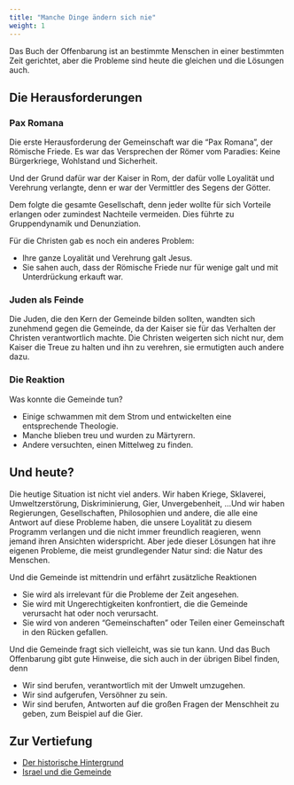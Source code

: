 ```yaml
---
title: "Manche Dinge ändern sich nie"
weight: 1
---
```


Das Buch der Offenbarung ist an bestimmte Menschen in einer bestimmten Zeit gerichtet, aber die Probleme sind heute die gleichen und die Lösungen auch.

## Die Herausforderungen

<a name="342d"></a>

### Pax Romana

<a name="81b6"></a>
Die erste Herausforderung der Gemeinschaft war die “Pax Romana”, der Römische Friede. Es war das Versprechen der Römer vom Paradies: Keine Bürgerkriege, Wohlstand und Sicherheit.

Und der Grund dafür war der Kaiser in Rom, der dafür volle Loyalität und Verehrung verlangte, denn er war der Vermittler des Segens der Götter.

Dem folgte die gesamte Gesellschaft, denn jeder wollte für sich Vorteile erlangen oder zumindest Nachteile vermeiden. Dies führte zu Gruppendynamik und Denunziation.

Für die Christen gab es noch ein anderes Problem:

- Ihre ganze Loyalität und Verehrung galt Jesus.
- Sie sahen auch, dass der Römische Friede nur für wenige galt und mit Unterdrückung erkauft war.

### Juden als Feinde

<a name="c591"></a>
Die Juden, die den Kern der Gemeinde bilden sollten, wandten sich zunehmend gegen die Gemeinde, da der Kaiser sie für das Verhalten der Christen verantwortlich machte. Die Christen weigerten sich nicht nur, dem Kaiser die Treue zu halten und ihn zu verehren, sie ermutigten auch andere dazu.

### Die Reaktion

<a name="fb1c"></a>
Was konnte die Gemeinde tun?

- Einige schwammen mit dem Strom und entwickelten eine entsprechende Theologie.
- Manche blieben treu und wurden zu Märtyrern.
- Andere versuchten, einen Mittelweg zu finden.

## Und heute?

<a name="2ea8"></a>
Die heutige Situation ist nicht viel anders. Wir haben Kriege, Sklaverei, Umweltzerstörung, Diskriminierung, Gier, Unvergebenheit, …Und wir haben Regierungen, Gesellschaften, Philosophien und andere, die alle eine Antwort auf diese Probleme haben, die unsere Loyalität zu diesem Programm verlangen und die nicht immer freundlich reagieren, wenn jemand ihren Ansichten widerspricht. Aber jede dieser Lösungen hat ihre eigenen Probleme, die meist grundlegender Natur sind: die Natur des Menschen.

Und die Gemeinde ist mittendrin und erfährt zusätzliche Reaktionen

- Sie wird als irrelevant für die Probleme der Zeit angesehen.
- Sie wird mit Ungerechtigkeiten konfrontiert, die die Gemeinde verursacht hat oder noch verursacht.
- Sie wird von anderen “Gemeinschaften” oder Teilen einer Gemeinschaft in den Rücken gefallen.

Und die Gemeinde fragt sich vielleicht, was sie tun kann. Und das Buch Offenbarung gibt gute Hinweise, die sich auch in der übrigen Bibel finden, denn

- Wir sind berufen, verantwortlich mit der Umwelt umzugehen.
- Wir sind aufgerufen, Versöhner zu sein.
- Wir sind berufen, Antworten auf die großen Fragen der Menschheit zu geben, zum Beispiel auf die Gier.

## Zur Vertiefung

<a name="afb0"></a>
- [Der historische Hintergrund](../../../../background/history/expl/pax-romana-key-to-understand-the-book-of-revelation)
- [Israel und die Gemeinde](../../../../background/israel/expl/israel-and-the-church)

